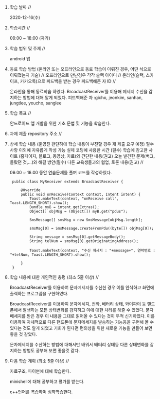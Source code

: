 1. 학습 날짜 // 

    2020-12-16(수)
 
2. 학습시간 // 

    09:00 ~ 18:00 (자가)
    
3. 학습 범위 및 주제 // 
    
    android 앱

4. 동료 학습 방법 (온라인 또는 오프라인으로 동료 학습이 이뤄진 경우, 어떤 식으로 이뤄졌는지 기술) // 오프라인으로 만난경우 각각 슬랙 아이디 // 온라인(슬랙, 스카이프, 카카오톡)으로 피드백을 받는 경우 피드백해준 자 ID // 

    온라인을 통해 동료학습 하였다. BroadcastReceiver를 이용해 메세지 수신을 감지하는 방법에 대해 알게 되었다. 피드백해준 자 :gicho, jeonkim, sanhan, jungtlee, youcho, sanglee

5. 학습 목표 //

    안드로이드 앱 개발을 위한 기초 문법 및 기능을 학습한다.
    
6. 과제 제출 repository 주소 // 
    
    
    
7. 상세 학습 내용 (운영진 판단하에 학습 내용이 부진할 경우 재 제출 요구 예정) 필수사항 이외에 자유롭게 작성 가능 실제 코딩에 사용한 시간 (필수) 학습에 참고한 사이트 (홈페이지, 블로그, 동영상, 자료)와 간단한 내용(권고) 오늘 발견한 문제(버그, 몰랐던 것,...)와 해결 방안(필수) 다른 교육생들과의 협업, 토론 내용(권고) //
    
    09:00 ~ 18:00 동안 연습문제를 풀며 코드를 작성하였다.
   
        public class MyReceiver extends BroadcastReceiver {

            @Override
            public void onReceive(Context context, Intent intent) {
                Toast.makeText(context, "onReceive call", Toast.LENGTH_SHORT).show();
                Bundle myB = intent.getExtras();
                Object[] objMsg = (Object[]) myB.get("pdus");

                SmsMessage[] smsMsg = new SmsMessage[objMsg.length];

                smsMsg[0] = SmsMessage.createFromPdu((byte[]) objMsg[0]);

                String message = smsMsg[0].getMessageBody();
                String telNum = smsMsg[0].getOriginatingAddress();

                Toast.makeText(context, "수신 메세지 : "+message+", 연락번호 : "+telNum, Toast.LENGTH_SHORT).show();

            }
        }
   
8. 학습 내용에 대한 개인적인 총평 (최소 5줄 이상) //
    
    BroadcastReceiver를 이용하여 문자메세지를 수신한 경우 이를 인식하고 화면에 출력하는 프로그램을 구현하였다. 
    
    BroadcastReceiver를 이용하여 문자메세지, 전화, 배터리 상태, 와이파이 등 핸드폰에서 발생하는 모든 상태변화를 감지하고 이에 대한 처리를 해줄 수 있었다. 문자 메세지를 받은 경우 이 내용을 그대로 읽어올 수 있다는 것이 무척 신기하였다. 이를 이용하여 자체적으로 다른 핸드폰에 문자메세지를 발송하는 기능등을 구현해 볼 수 있다는 것도 알게 되었고 기회가 된다면 편의성을 위한 새로운 기능을 만들어 보면 좋을 것 같았다. 
    
    문자메세지를 수신하는 방법에 대해서만 배워서 배터리 상태등 다른 상태변화를 감지하는 방법도 공부해 보면 좋을것 같다.
    
9. 다음 학습 계획 (최소 5줄 이상) // 
    
    자료구조, 파이썬에 대해 학습한다.
    
    minishell에 대해 공부하고 평가를 받는다.
    
    c++언어를 복습하며 심화학습한다.